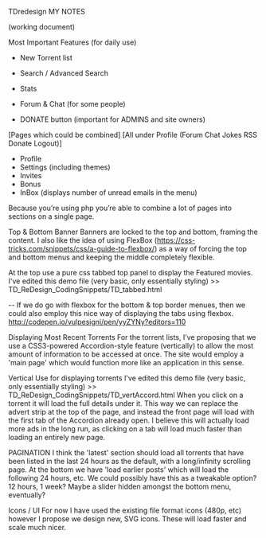 TDredesign
MY NOTES 

(working document)


Most Important Features (for daily use)

- New Torrent list
- Search / Advanced Search
- Stats

- Forum & Chat (for some people)
- DONATE button (important for ADMINS and site owners)

[Pages which could be combined]
[All under Profile (Forum Chat Jokes RSS Donate Logout)]
  - Profile 
  - Settings (including themes) 
  - Invites 
  - Bonus 
  - InBox (displays number of unread emails in the menu)

Because you’re using php you’re able to combine a lot of pages into sections on a single page.

Top & Bottom Banner
Banners are locked to the top and bottom, framing the content. 
I also like the idea of using FlexBox (https://css-tricks.com/snippets/css/a-guide-to-flexbox/) as a way of forcing the top and bottom menus and keeping the middle completely flexible. 

At the top use a pure css tabbed top panel to display the Featured movies. 
I've edited this demo file (very basic, only essentially styling) >> TD_ReDesign_CodingSnippets/TD_tabbed.html

-- If we do go with flexbox for the bottom & top border menues, then we could also employ this nice way of displaying the tabs using flexbox. http://codepen.io/vulpesigni/pen/yyZYNy?editors=110


Displaying Most Recent Torrents
For the torrent lists, I’ve proposing that we use a CSS3-powered Accordion-style feature (vertically) to allow the most amount of information to be accessed at once. The site would employ a 'main page' which would function more like an application in this sense.

Vertical Use for displaying torrents
I've edited this demo file (very basic, only essentially styling) >> TD_ReDesign_CodingSnippets/TD_vertAccord.html When you click on a torrent it will load the full details under it. This way we can replace the advert strip at the top of the page, and instead the front page will load with the first tab of the Accordion already open. I believe this will actually load more ads in the long run, as clicking on a tab will load much faster than loading an entirely new page.

PAGINATION
I think the 'latest' section should load all torrents that have been listed in the last 24 hours as the default, with a long/infinity scrolling page. At the bottom we have 'load earlier posts' which will load the following 24 hours, etc. We could possibly have this as a tweakable option? 12 hours, 1 week? Maybe a slider hidden amongst the bottom menu, eventually?

Icons / UI 
For now I have used the existing file format icons (480p, etc) however I propose we design new, SVG icons. These will load faster and scale much nicer.
